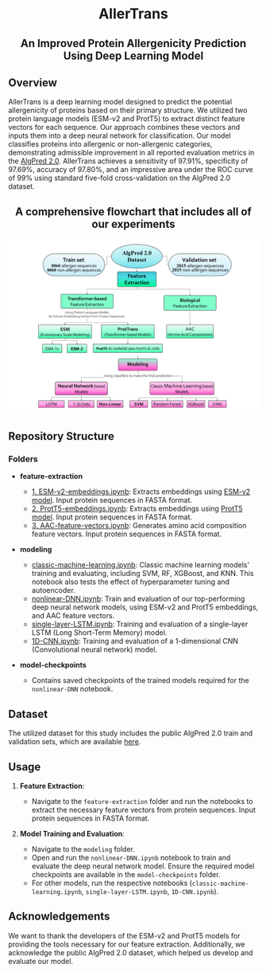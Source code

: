 <h1 align="center">
  AllerTrans
</h1>
<h2 align="center">
  An Improved Protein Allergenicity Prediction Using Deep Learning Model
</h2>

## Overview
AllerTrans is a deep learning model designed to predict the potential allergenicity of proteins based on their primary structure. We utilized two protein language models (ESM-v2 and ProtT5) to extract distinct feature vectors for each sequence. Our approach combines these vectors and inputs them into a deep neural network for classification. Our model classifies proteins into allergenic or non-allergenic categories, demonstrating admissible improvement in all reported evaluation metrics in the [AlgPred 2.0](https://doi.org/10.1093/bib/bbaa294). AllerTrans achieves a sensitivity of 97.91%, specificity of 97.69%, accuracy of 97.80%, and an impressive area under the ROC curve of 99% using standard five-fold cross-validation on the AlgPred 2.0 dataset.

<h2 align="center">
  A comprehensive flowchart that includes all of our experiments
</h2>

![Experiments' Flowchart](images/flowchart.jpg)

## Repository Structure

### Folders

- **feature-extraction**
  - [1. ESM-v2-embeddings.ipynb](feature-extraction/1.%20ESM-v2-embeddings.ipynb): Extracts embeddings using [ESM-v2 model](https://github.com/facebookresearch/esm). Input protein sequences in FASTA format.
  - [2. ProtT5-embeddings.ipynb](feature-extraction/2.%20ProtT5-embeddings.ipynb): Extracts embeddings using [ProtT5 model](https://github.com/agemagician/ProtTrans). Input protein sequences in FASTA format.
  - [3. AAC-feature-vectors.ipynb](feature-extraction/3.%20AAC-feature-vectors.ipynb): Generates amino acid composition feature vectors. Input protein sequences in FASTA format.

- **modeling**
  - [classic-machine-learning.ipynb](modeling/classic-machine-learning.ipynb): Classic machine learning models' training and evaluating, including SVM, RF, XGBoost, and KNN. This notebook also tests the effect of hyperparameter tuning and autoencoder.
  - [nonlinear-DNN.ipynb](modeling/nonlinear-DNN.ipynb): Train and evaluation of our top-performing deep neural network models, using ESM-v2 and ProtT5 embeddings, and AAC feature vectors.
  - [single-layer-LSTM.ipynb](modeling/single-layer-LSTM.ipynb): Training and evaluation of a single-layer LSTM (Long Short-Term Memory) model.
  - [1D-CNN.ipynb](modeling/1D-CNN.ipynb): Training and evaluation of a 1-dimensional CNN (Convolutional neural network) model.

- **model-checkpoints**
  - Contains saved checkpoints of the trained models required for the `nonlinear-DNN` notebook.

## Dataset
The utilized dataset for this study includes the public AlgPred 2.0 train and validation sets, which are available [here](https://webs.iiitd.edu.in/raghava/algpred2/stand.html).

## Usage

1. **Feature Extraction**:
   - Navigate to the `feature-extraction` folder and run the notebooks to extract the necessary feature vectors from protein sequences. Input protein sequences in FASTA format.

2. **Model Training and Evaluation**:
   - Navigate to the `modeling` folder.
   - Open and run the `nonlinear-DNN.ipynb` notebook to train and evaluate the deep neural network model. Ensure the required model checkpoints are available in the `model-checkpoints` folder.
   - For other models, run the respective notebooks (`classic-machine-learning.ipynb`, `single-layer-LSTM.ipynb`, `1D-CNN.ipynb`).

## Acknowledgements

We want to thank the developers of the ESM-v2 and ProtT5 models for providing the tools necessary for our feature extraction. Additionally, we acknowledge the public AlgPred 2.0 dataset, which helped us develop and evaluate our model.
